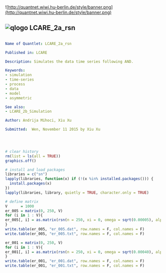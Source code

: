 
![http://quantnet.wiwi.hu-berlin.de/style/banner.png](http://quantnet.wiwi.hu-berlin.de/style/banner.png)

## ![qlogo](http://quantnet.wiwi.hu-berlin.de/graphics/quantlogo.png) **LCARE_2a_rsn**


```yaml

Name of Quantlet: LCARE_2a_rsn

Published in: LCARE

Description: Simulates the data time series following AND.

Keywords:
- simulation
- time-series
- process
- data
- model   
- asymmetric

See also: 
- LCARE_2b_Simulation 

Author: Andrija Mihoci, Xiu Xu

Submitted:  Wen, November 11 2015 by Xiu Xu
```




```R

 

# clear history
rm(list = ls(all = TRUE))
graphics.off()

# install and load packages
libraries = c("sn")
lapply(libraries, function(x) if (!(x %in% installed.packages())) {
  install.packages(x)
})
lapply(libraries, library, quietly = TRUE, character.only = TRUE)

# define matrix
V      = 1000
er_005 = matrix(0, 250, V)
for (i in 1 : V){
er_005[, i] = as.matrix(rsn(n = 250, xi = 0, omega = sqrt(0.00005), alpha = 2.00))
}
write.table(er_005, "er_005.dat", row.names = F, col.names = F)
write.table(er_005, "er_005.txt", row.names = F, col.names = F)

er_001 = matrix(0, 250, V)
for (i in 1 : V){
er_001[, i] = as.matrix(rsn(n = 250, xi = 0, omega = sqrt(0.00040), alpha = 4.00))
}
write.table(er_001, "er_001.dat", row.names = F, col.names = F)
write.table(er_001, "er_001.txt", row.names = F, col.names = F)
 